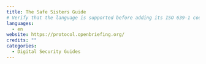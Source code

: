 ```yaml
---
title: The Safe Sisters Guide
# Verify that the language is supported before adding its ISO 639-1 code here. without the country code, i.e. ms instead of ms_MY.
languages:
  - en
website: https://protocol.openbriefing.org/
credits: ""
categories:
  - Digital Security Guides
---
```

